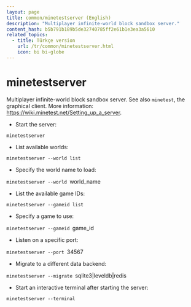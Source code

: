 ```yaml
---
layout: page
title: common/minetestserver (English)
description: "Multiplayer infinite-world block sandbox server."
content_hash: b5b791b189b5de32740785ff2e61b1e3ea3a5610
related_topics:
  - title: Türkçe version
    url: /tr/common/minetestserver.html
    icon: bi bi-globe
---
```

# minetestserver

Multiplayer infinite-world block sandbox server.
See also `minetest`, the graphical client.
More information: <https://wiki.minetest.net/Setting_up_a_server>.

- Start the server:

`minetestserver`

- List available worlds:

`minetestserver --world list`

- Specify the world name to load:

`minetestserver --world `<span class="tldr-var badge badge-pill bg-dark-lm bg-white-dm text-white-lm text-dark-dm font-weight-bold">world_name</span>

- List the available game IDs:

`minetestserver --gameid list`

- Specify a game to use:

`minetestserver --gameid `<span class="tldr-var badge badge-pill bg-dark-lm bg-white-dm text-white-lm text-dark-dm font-weight-bold">game_id</span>

- Listen on a specific port:

`minetestserver --port `<span class="tldr-var badge badge-pill bg-dark-lm bg-white-dm text-white-lm text-dark-dm font-weight-bold">34567</span>

- Migrate to a different data backend:

`minetestserver --migrate `<span class="tldr-var badge badge-pill bg-dark-lm bg-white-dm text-white-lm text-dark-dm font-weight-bold">sqlite3|leveldb|redis</span>

- Start an interactive terminal after starting the server:

`minetestserver --terminal`
